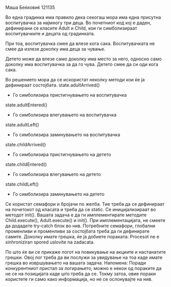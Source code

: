Маша Беќковиќ 121135

Во една градинка има правило дека секогаш мора има една присутна воспитувачка за најмногу три деца.
Во почетниот код кој е даден, дефинирани се класите Adult и Child, кои ги симболизираат воспитувачките и  децата од градинката.

При тоа, воспитувачка смее да влезе кога сака. Воспитувачката не смее да излезе доколку има деца за чување.

Детето може да влезе само доколку има место за него, односно само доколку има воспитувачка за да го чува.
Детето смее да си оди кога сака.

Во решението мора да се искористат неколку методи кои ќе ја дефинираат состојбата.
state.adultArrived()
- Го симболизира пристигнувањето на воспитувачка

state.adultEntered()
- Го симболизира влегувањето на воспитувачка

state.adultLeft()
- Го симболизира заминувањето на воспитувачка

state.childArrived()
- Го симболизира пристигнувањето на детето

state.childEntered()
- Го симболизира влегувањето на детето

state.childLeft()
- Го симболизира заминувањето на детето

Се користат семафори и бројачи по желба. Тие треба да се дефинираат на почетокот од класата и треба да се static. Се иницијализираат во методот init().
Вашата задача е да ги имплементирате методите Child.execute(),  Adult.execute() и init(). При имплементацијата, не смеете да додадете try-catch блок во нив. Потребните семафори, глобални променливи и променливи за состојбата треба да ги дефинирате самите.
Доколку имате грешка, ќе ја добиете пораката:
Procesot ne e sinhroniziran spored uslovite na zadacata.

По што ќе ви се прикаже логот на повикување на акциите и настанатите грешки. Овој лог треба да ви послужи за увидување на тоа каде имате грешка во извршувањето на вашата задача.
Напомена: Поради конкурентниот пристап за логирањето, можно е некои од пораките да не се на позицијата каде што треба да се. Токму затоа, овие пораки користете ги само како информација, но не се ослонувајте на нив.
